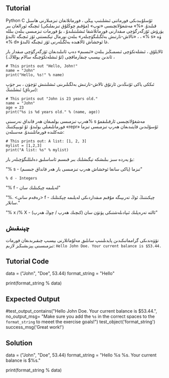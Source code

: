 Tutorial
--------

Python C ئۇسلۇبىدىكى فورماتنى ئىشلىتىپ يېڭى ، فورماتلانغان تىزمىلارنى ھاسىل قىلىدۇ. «%» مەشغۇلاتچىسى «توپ» (مۇقىم چوڭلۇق تىزىملىكى) ئىچىگە ئورالغان بىر يۈرۈش ئۆزگەرگۈچى مىقدارنى فورماتلاشقا ئىشلىتىلىدۇ ، بۇ فورمات تىزمىسى بىلەن بىللە ، «تالاش-تارتىش بەلگىلىگۈچىلەر» بىلەن نورمال تېكىستنى ئۆز ئىچىگە ئالىدۇ ، «% s» ۋە «% d» غا ئوخشاش ئالاھىدە بەلگىلەرنى ئۆز ئىچىگە ئالىدۇ.

ئالايلۇق ، ئىشلەتكۈچى ئىسمىڭىز بىلەن «ئىسىم» دەپ ئاتىلىدىغان ئۆزگەرگۈچى مىقدار بار ، ئاندىن بېسىپ چىقارماقچى (ئۇ ئىشلەتكۈچىگە سالام يوللاڭ.)

    # This prints out "Hello, John!"
    name = "John"
    print("Hello, %s!" % name)

ئىككى ياكى ئۇنىڭدىن ئارتۇق تالاش-تارتىش بەلگىلىرىنى ئىشلىتىش ئۈچۈن ، بىر جۈپ (تىرناق) ئىشلىتىڭ:

    # This prints out "John is 23 years old."
    name = "John"
    age = 23
    print("%s is %d years old." % (name, age))

ھەرپ تىزمىسى بولمىغان ھەر قانداق نەرسىنى% s مەشغۇلاتچىسى ئارقىلىقمۇ فورماتلىغىلى بولىدۇ. ئۇ ئوبيېكتنىڭ «repr» ئۇسۇلىدىن قايتىدىغان ھەرپ تىزمىسى تىزما شەكلىدە فورماتلىنىدۇ. مەسىلەن:

    # This prints out: A list: [1, 2, 3]
    mylist = [1,2,3]
    print("A list: %s" % mylist)

بۇ يەردە سىز بىلىشكە تېگىشلىك بىر قىسىم ئاساسلىق دەلىللىگۈچىلەر بار:


"% s - تىزما (ياكى سانغا ئوخشاش ھەرپ تىزمىسى بار ھەر قانداق جىسىم)"

`% d - Integers`

"% f - لەيلىمە چېكىتلىك سان"

"%. <رەقەم سانى> f - چېكىتنىڭ ئوڭ تەرىپىگە مۇقىم مىقداردىكى لەيلىمە چېكىتلىك سانلار."

"% x /% X - ئالتە تەرەپلىك ئىپادىلەشتىكى پۈتۈن سان (كىچىك ھەرپ / چوڭ ھەرپ)"


چېنىقىش
--------

تۆۋەندىكى گرامماتىكىدىن پايدىلىنىپ سانلىق مەلۇماتلارنى بېسىپ چىقىرىدىغان فورمات تىزمىسىنى يېزىشىڭىز لازىم:
    `Hello John Doe. Your current balance is $53.44.`

Tutorial Code
-------------

data = ("John", "Doe", 53.44)
format_string = "Hello"

print(format_string % data)

Expected Output
---------------
#test_output_contains("Hello John Doe. Your current balance is $53.44.", no_output_msg= "Make sure you add the `%s` in the correct spaces to the `format_string` to meeet the exercise goals!")
test_object('format_string')
success_msg('Great work!')

Solution
--------

data = ("John", "Doe", 53.44)
format_string = "Hello %s %s. Your current balance is $%s."

print(format_string % data)
